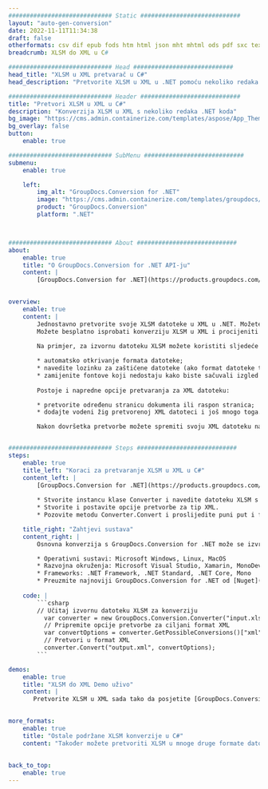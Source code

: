 ```yaml
---
############################# Static ############################
layout: "auto-gen-conversion"
date: 2022-11-11T11:34:38
draft: false
otherformats: csv dif epub fods htm html json mht mhtml ods pdf sxc tex tsv xlam xls xlsb xlsm xlsx xlt xltm xltx xml xps
breadcrumb: XLSM do XML u C#

############################# Head ############################
head_title: "XLSM u XML pretvarač u C#"
head_description: "Pretvorite XLSM u XML u .NET pomoću nekoliko redaka koda. Koristite GroupDocs Document Conversion API za pretvaranje preko 160 formata datoteka."

############################# Header ############################
title: "Pretvori XLSM u XML u C#"
description: "Konverzija XLSM u XML s nekoliko redaka .NET koda"
bg_image: "https://cms.admin.containerize.com/templates/aspose/App_Themes/V3/images/bg/header1.png"
bg_overlay: false
button:
    enable: true

############################# SubMenu ############################
submenu:
    enable: true

    left:
        img_alt: "GroupDocs.Conversion for .NET"
        image: "https://cms.admin.containerize.com/templates/groupdocs/images/product-logos/90x90-noborder/groupdocs-conversion-net.png"
        product: "GroupDocs.Conversion"
        platform: ".NET"



############################# About ############################
about:
    enable: true
    title: "O GroupDocs.Conversion for .NET API-ju"
    content: |
        [GroupDocs.Conversion for .NET](https://products.groupdocs.com/conversion/net/) može se koristiti za pretvaranje Microsoft Worda, Excela, PowerPointa, PDF-a, Visio i drugih formata. GroupDocs.Conversion je samostalni API koji je prikladan za pozadinske i interne sustave gdje su potrebne visoke performanse. Ne ovisi o softveru poput Microsofta ili Open Officea.
    

overview:
    enable: true
    content: |
        Jednostavno pretvorite svoje XLSM datoteke u XML u .NET. Možete koristiti samo nekoliko C# linija koda na bilo kojoj platformi po vašem izboru kao što su - Windows, Linux, macOS.
        Možete besplatno isprobati konverziju XLSM u XML i procijeniti kvalitetu rezultata konverzije. Uz jednostavne scenarije konverzije datoteka, možete isprobati naprednije opcije za učitavanje izvorne XLSM datoteke i za spremanje izlaznog XML rezultata. 
        
        Na primjer, za izvornu datoteku XLSM možete koristiti sljedeće opcije učitavanja:

        * automatsko otkrivanje formata datoteke;
        * navedite lozinku za zaštićene datoteke (ako format datoteke to podržava);
        * zamijenite fontove koji nedostaju kako biste sačuvali izgled dokumenta.
        
        Postoje i napredne opcije pretvaranja za XML datoteku:

        * pretvorite određenu stranicu dokumenta ili raspon stranica;
        * dodajte vodeni žig pretvorenoj XML datoteci i još mnogo toga.

        Nakon dovršetka pretvorbe možete spremiti svoju XML datoteku na lokalnu stazu datoteke ili bilo koju pohranu treće strane kao što su FTP, Amazon S3, Google Drive, Dropbox itd. Imajte na umu - da pretvorite XLSM u {{ TO}} nema potrebe za instaliranjem bilo kakvog dodatnog softvera - poput MS Officea, Open Officea, Adobe Acrobat Readera itd.


############################# Steps ############################
steps:
    enable: true
    title_left: "Koraci za pretvaranje XLSM u XML u C#"
    content_left: |
        [GroupDocs.Conversion for .NET](https://products.groupdocs.com/conversion/net/) programerima olakšava pretvaranje XLSM datoteke u XML s nekoliko redaka koda.
        
        * Stvorite instancu klase Converter i navedite datoteku XLSM s punim putem
        * Stvorite i postavite opcije pretvorbe za tip XML.
        * Pozovite metodu Converter.Convert i proslijedite puni put i format (XML) kao parametar

    title_right: "Zahtjevi sustava"
    content_right: |
        Osnovna konverzija s GroupDocs.Conversion for .NET može se izvršiti u samo nekoliko jednostavnih koraka. Naši API-ji podržani su na svim glavnim platformama i operativnim sustavima. Prije izvršavanja koda u nastavku, provjerite imate li sljedeće preduvjete instalirane na vašem sustavu.

        * Operativni sustavi: Microsoft Windows, Linux, MacOS
        * Razvojna okruženja: Microsoft Visual Studio, Xamarin, MonoDevelop
        * Frameworks: .NET Framework, .NET Standard, .NET Core, Mono
        * Preuzmite najnoviji GroupDocs.Conversion for .NET od [Nuget](https://www.nuget.org/packages/groupdocs.conversion)
         
    code: |
        ```csharp    
        // Učitaj izvornu datoteku XLSM za konverziju
          var converter = new GroupDocs.Conversion.Converter("input.xlsm");
          // Pripremite opcije pretvorbe za ciljani format XML
          var convertOptions = converter.GetPossibleConversions()["xml"].ConvertOptions;
          // Pretvori u format XML
          converter.Convert("output.xml", convertOptions);
        ```

demos:
    enable: true
    title: "XLSM do XML Demo uživo"
    content: |
       Pretvorite XLSM u XML sada tako da posjetite [GroupDocs.Conversion App](https://products.groupdocs.app/conversion/family) web mjesto. Online demo ima sljedeće prednosti
          

more_formats:
    enable: true
    title: "Ostale podržane XLSM konverzije u C#"
    content: "Također možete pretvoriti XLSM u mnoge druge formate datoteka. Pogledajte popis u nastavku."
       
       
back_to_top:
    enable: true
---
```

